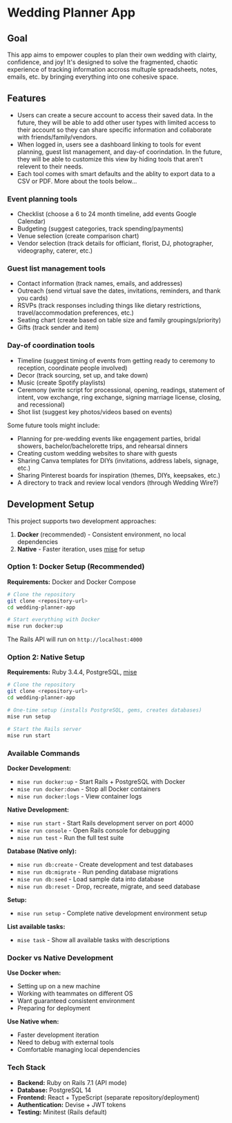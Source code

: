 # Wedding Planner App

## Goal

This app aims to empower couples to plan their own wedding with clairty, confidence, and joy! It's designed to solve the fragmented, chaotic experience of tracking information accross multuple spreadsheets, notes, emails, etc. by bringing everything into one cohesive space.

## Features

- Users can create a secure account to access their saved data. In the future, they will be able to add other user types with limited access to their account so they can share specific information and collaborate with friends/family/vendors.
- When logged in, users see a dashboard linking to tools for event planning, guest list management, and day-of coorindation. In the future, they will be able to customize this view by hiding tools that aren't relevent to their needs.
- Each tool comes with smart defaults and the ablity to export data to a CSV or PDF. More about the tools below...

### Event planning tools

- Checklist (choose a 6 to 24 month timeline, add events Google Calendar)
- Budgeting (suggest categories, track spending/payments)
- Venue selection (create comparison chart)
- Vendor selection (track details for officiant, florist, DJ, photographer, videography, caterer, etc.)

### Guest list management tools

- Contact information (track names, emails, and addresses)
- Outreach (send virtual save the dates, invitations, reminders, and thank you cards)
- RSVPs (track responses including things like dietary restrictions, travel/accommodation preferences, etc.)
- Seating chart (create based on table size and family groupings/priority)
- Gifts (track sender and item)

### Day-of coordination tools

- Timeline (suggest timing of events from getting ready to ceremony to reception, coordinate people involved)
- Decor (track sourcing, set up, and take down)
- Music (create Spotify playlists)
- Ceremony (write script for processional, opening, readings, statement of intent, vow exchange, ring exchange, signing marriage license, closing, and recessional)
- Shot list (suggest key photos/videos based on events)

Some future tools might include:

- Planning for pre-wedding events like engagement parties, bridal showers, bachelor/bachelorette trips, and rehearsal dinners
- Creating custom wedding websites to share with guests
- Sharing Canva templates for DIYs (invitations, address labels, signage, etc.)
- Sharing Pinterest boards for inspiration (themes, DIYs, keepsakes, etc.)
- A directory to track and review local vendors (through Wedding Wire?)

## Development Setup

This project supports two development approaches:

1. **Docker** (recommended) - Consistent environment, no local dependencies
2. **Native** - Faster iteration, uses [mise](https://mise.jdx.dev/) for setup

### Option 1: Docker Setup (Recommended)

**Requirements:** Docker and Docker Compose

```bash
# Clone the repository
git clone <repository-url>
cd wedding-planner-app

# Start everything with Docker
mise run docker:up
```

The Rails API will run on `http://localhost:4000`

### Option 2: Native Setup

**Requirements:** Ruby 3.4.4, PostgreSQL, [mise](https://mise.jdx.dev/)

```bash
# Clone the repository
git clone <repository-url>
cd wedding-planner-app

# One-time setup (installs PostgreSQL, gems, creates databases)
mise run setup

# Start the Rails server
mise run start
```

### Available Commands

**Docker Development:**

- `mise run docker:up` - Start Rails + PostgreSQL with Docker
- `mise run docker:down` - Stop all Docker containers
- `mise run docker:logs` - View container logs

**Native Development:**

- `mise run start` - Start Rails development server on port 4000
- `mise run console` - Open Rails console for debugging
- `mise run test` - Run the full test suite

**Database (Native only):**

- `mise run db:create` - Create development and test databases
- `mise run db:migrate` - Run pending database migrations
- `mise run db:seed` - Load sample data into database
- `mise run db:reset` - Drop, recreate, migrate, and seed database

**Setup:**

- `mise run setup` - Complete native development environment setup

**List available tasks:**

- `mise task` - Show all available tasks with descriptions

### Docker vs Native Development

**Use Docker when:**
- Setting up on a new machine
- Working with teammates on different OS
- Want guaranteed consistent environment
- Preparing for deployment

**Use Native when:**
- Faster development iteration
- Need to debug with external tools
- Comfortable managing local dependencies

### Tech Stack

- **Backend:** Ruby on Rails 7.1 (API mode)
- **Database:** PostgreSQL 14
- **Frontend:** React + TypeScript (separate repository/deployment)
- **Authentication:** Devise + JWT tokens
- **Testing:** Minitest (Rails default)
